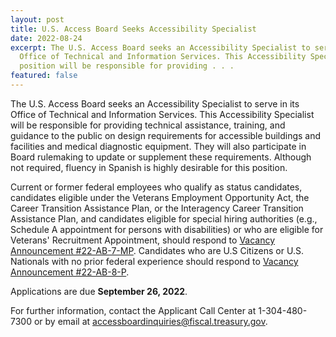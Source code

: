```yaml
---
layout: post
title: U.S. Access Board Seeks Accessibility Specialist
date: 2022-08-24
excerpt: The U.S. Access Board seeks an Accessibility Specialist to serve in its
  Office of Technical and Information Services. This Accessibility Specialist
  position will be responsible for providing . . .
featured: false
---
```

The U.S. Access Board seeks an Accessibility Specialist to serve in its Office of Technical and Information Services. This Accessibility Specialist will be responsible for providing technical assistance, training, and guidance to the public on design requirements for accessible buildings and facilities and medical diagnostic equipment. They will also participate in Board rulemaking to update or supplement these requirements. Although not required, fluency in Spanish is highly desirable for this position.

Current or former federal employees who qualify as status candidates, candidates eligible under the Veterans Employment Opportunity Act, the Career Transition Assistance Plan, or the Interagency Career Transition Assistance Plan, and candidates eligible for special hiring authorities (e.g., Schedule A appointment for persons with disabilities) or who are eligible for Veterans' Recruitment Appointment, should respond to [Vacancy Announcement #22-AB-7-MP](https://www.usajobs.gov/job/674860000). Candidates who are U.S Citizens or U.S. Nationals with no prior federal experience should respond to [Vacancy Announcement #22-AB-8-P](https://www.usajobs.gov/job/674859900).

Applications are due **September 26, 2022**.

For further information, contact the Applicant Call Center at 1-304-480-7300 or by email at[](mailto:accessboardinquiries@fiscal.treasury.gov.) [accessboardinquiries@fiscal.treasury.gov](mailto:accessboardinquiries@fiscal.treasury.gov).
